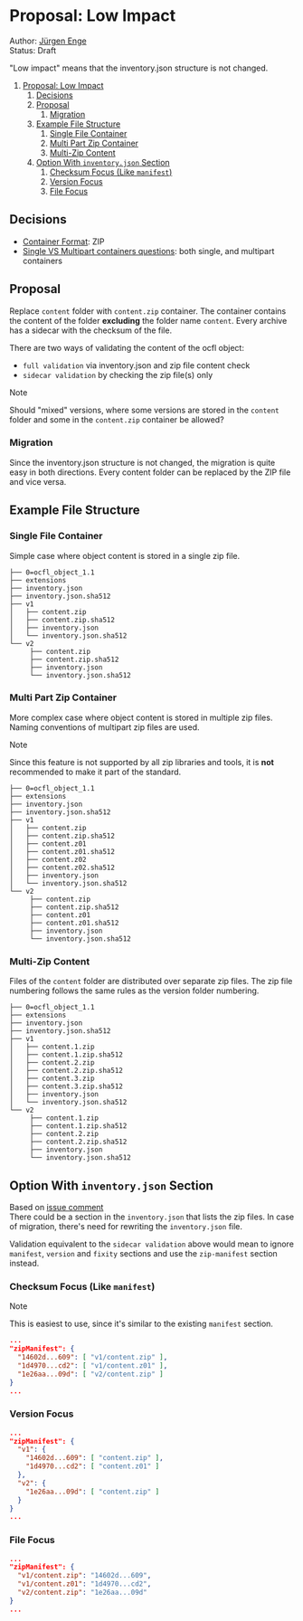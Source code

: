 # Proposal: Low Impact
Author: [Jürgen Enge](mailto:juergen@info-age.net)  
Status: Draft

"Low impact" means that the inventory.json structure is not changed.

1. [Proposal: Low Impact](#proposal-low-impact)
   1. [Decisions](#decisions)
   1. [Proposal](#proposal)
      1. [Migration](#migration)
   1. [Example File Structure](#example-file-structure)
      1. [Single File Container](#single-file-container)
      1. [Multi Part Zip Container](#multi-part-zip-container)
      1. [Multi-Zip Content](#multi-zip-content)
   1. [Option With `inventory.json` Section](#option-with-inventoryjson-section)
      1. [Checksum Focus (Like `manifest`)](#checksum-focus-like-manifest)
      1. [Version Focus](#version-focus)
      1. [File Focus](#file-focus)

## Decisions
* [Container Format](container-and-format-questions.md): ZIP
* [Single VS Multipart containers questions](single-vs-multipart-containers-questions.md): both single, and multipart containers

## Proposal
Replace `content` folder with `content.zip` container.
The container contains the content of the folder __excluding__ the folder name `content`.
Every archive has a sidecar with the checksum of the file. 

There are two ways of validating the content of the ocfl object:
* `full validation` via inventory.json and zip file content check
* `sidecar validation` by checking the zip file(s) only

> [!NOTE]
> Should "mixed" versions,
> where some versions are stored in the `content` folder and some in
> the `content.zip` container be allowed?


### Migration
Since the inventory.json structure is not changed, the migration is quite easy in both directions. 
Every content folder can be replaced by the ZIP file and vice versa.

## Example File Structure
### Single File Container
Simple case where object content is stored in a single zip file.

```
├── 0=ocfl_object_1.1
├── extensions
├── inventory.json
├── inventory.json.sha512
├── v1
│   ├── content.zip
│   ├── content.zip.sha512
│   ├── inventory.json
│   └── inventory.json.sha512
└── v2
     ├── content.zip
     ├── content.zip.sha512
     ├── inventory.json
     └── inventory.json.sha512
```

### Multi Part Zip Container
More complex case where object content is stored in multiple zip files.
Naming conventions of multipart zip files are used.

> [!NOTE]
> Since this feature is not supported by all zip libraries and tools, it is __not__ recommended to make it part of the standard. 

```
├── 0=ocfl_object_1.1
├── extensions
├── inventory.json
├── inventory.json.sha512
├── v1
│   ├── content.zip
│   ├── content.zip.sha512
│   ├── content.z01
│   ├── content.z01.sha512
│   ├── content.z02
│   ├── content.z02.sha512
│   ├── inventory.json
│   └── inventory.json.sha512
└── v2
     ├── content.zip
     ├── content.zip.sha512
     ├── content.z01
     ├── content.z01.sha512
     ├── inventory.json
     └── inventory.json.sha512
```

### Multi-Zip Content
Files of the `content` folder are distributed over separate zip files. 
The zip file numbering follows the same rules as the version folder numbering. 

```
├── 0=ocfl_object_1.1
├── extensions
├── inventory.json
├── inventory.json.sha512
├── v1
│   ├── content.1.zip
│   ├── content.1.zip.sha512
│   ├── content.2.zip
│   ├── content.2.zip.sha512
│   ├── content.3.zip
│   ├── content.3.zip.sha512
│   ├── inventory.json
│   └── inventory.json.sha512
└── v2
     ├── content.1.zip
     ├── content.1.zip.sha512
     ├── content.2.zip
     ├── content.2.zip.sha512
     ├── inventory.json
     └── inventory.json.sha512
```

## Option With `inventory.json` Section
Based on [issue comment](https://github.com/OCFL/Use-Cases/issues/33#issuecomment-1731776524)   
There could be a section in the `inventory.json` that lists the zip files.
In case of migration, there's need for rewriting the `inventory.json` file.

Validation equivalent to the `sidecar validation` above would mean to ignore 
`manifest`, `version` and `fixity` sections and use the `zip-manifest` section instead.


### Checksum Focus (Like `manifest`)
> [!NOTE]
> This is easiest to use, since it's similar to the existing `manifest` section.

```json
...
"zipManifest": {
  "14602d...609": [ "v1/content.zip" ],
  "1d4970...cd2": [ "v1/content.z01" ],
  "1e26aa...09d": [ "v2/content.zip" ]
}
...
```

### Version Focus
```json
...
"zipManifest": {
  "v1": {
    "14602d...609": [ "content.zip" ],
    "1d4970...cd2": [ "content.z01" ]
  },
  "v2": {
    "1e26aa...09d": [ "content.zip" ]
  }
}
...
```

### File Focus
```json
...
"zipManifest": {
  "v1/content.zip": "14602d...609",
  "v1/content.z01": "1d4970...cd2",
  "v2/content.zip": "1e26aa...09d"
}
...
```